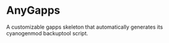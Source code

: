 AnyGapps
========

A customizable gapps skeleton that automatically generates its cyanogenmod backuptool script.

